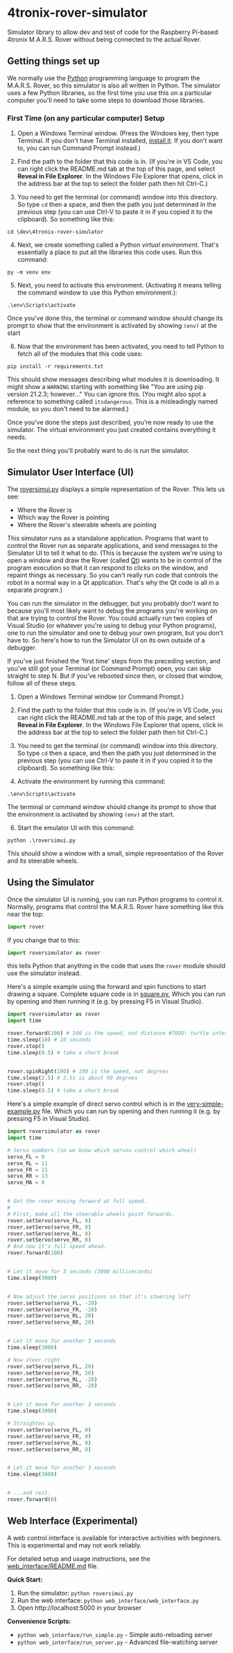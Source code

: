 # 4tronix-rover-simulator

Simulator library to allow dev and test of code for the Raspberry Pi-based 4tronix M.A.R.S. Rover without being connected to the actual Rover.

## Getting things set up

We normally use the [Python](https://www.python.org) programming language to program the M.A.R.S. Rover, so this simulator is also all written in Python. The simulator uses a few Python libraries, so the first time you use this on a particular computer you'll need to take some steps to download those libraries.

### First Time (on any particular computer) Setup

1. Open a Windows Terminal window. (Press the Windows key, then type Terminal. If you don't have Terminal installed, [install it](https://www.microsoft.com/store/productId/9N0DX20HK701). If you don't want to, you can run Command Prompt instead.)
2. Find the path to the folder that this code is in. (If you're in VS Code, you can right click the README.md tab at the top of this page, and select **Reveal in File Explorer**. In the Windows File Explorer that opens, click in the address bar at the top to select the folder path then hit Ctrl-C.)

3. You need to get the terminal (or command) window into this directory. So type `cd` then a space, and then the path you just determined in the previous step (you can use Ctrl-V to paste it in if you copied it to the clipboard). So something like this:

```
cd \dev\4tronix-rover-simulator
```

4. Next, we create something called a Python _virtual environment_. That's essentially a place to put all the libraries this code uses. Run this command:

```
py -m venv env
```

5. Next, you need to activate this environment. (Activating it means telling the command window to use this Python environment.):

```
.\env\Scripts\activate
```

Once you've done this, the terminal or command window should change its prompt to show that the environment is activated by showing `(env)` at the start

6. Now that the environment has been activated, you need to tell Python to fetch all of the modules that this code uses:

```
pip install -r requirements.txt
```

This should show messages describing what modules it is downloading. It might show a `WARNING` starting with something like "You are using pip version 21.2.3; however..." You can ignore this. (You might also spot a reference to something called `itsdangerous`. This is a misleadingly named module, so you don't need to be alarmed.)

Once you've done the steps just described, you're now ready to use the simulator. The virtual environment you just created contains everything it needs.

So the next thing you'll probably want to do is run the simulator.

## Simulator User Interface (UI)

The [roversimui.py](roversimui.py) displays a simple representation of the Rover. This lets us see:

* Where the Rover is
* Which way the Rover is pointing
* Where the Rover's steerable wheels are pointing

This simulator runs as a standalone application. Programs that want to control the Rover run as separate applications, and send messages to the Simulator UI to tell it what to do. (This is because the system we're using to open a window and draw the Rover (called [Qt](https://doc.qt.io/qtforpython-6/)) wants to be in control of the program execution so that it can respond to clicks on the window, and repaint things as necessary. So you can't really run code that controls the robot in a normal way in a Qt application. That's why the Qt code is all in a separate program.)

You can run the simulator in the debugger, but you probably don't want to because you'll most likely want to debug the programs you're working on that are trying to control the Rover. You could actually run two copies of Visual Studio (or whatever you're using to debug your Python programs), one to run the simulator and one to debug your own program, but you don't have to. So here's how to run the Simulator UI on its own outside of a debugger.

If you've just finished the 'first time' steps from the preceding section, and you've still got your Terminal (or Command Prompt) open, you can skip straight to step N. But if you've rebooted since then, or closed that window, follow all of these steps.

1. Open a Windows Terminal window (or Command Prompt.)
2. Find the path to the folder that this code is in. (If you're in VS Code, you can right click the README.md tab at the top of this page, and select **Reveal in File Explorer**. In the Windows File Explorer that opens, click in the address bar at the top to select the folder path then hit Ctrl-C.)
3. You need to get the terminal (or command) window into this directory. So type `cd` then a space, and then the path you just determined in the previous step (you can use Ctrl-V to paste it in if you copied it to the clipboard). So something like this:

4. Activate the environment by running this command:

```
.\env\Scripts\activate
```

The terminal or command window should change its prompt to show that the environment is activated by showing `(env)` at the start.

6. Start the emulator UI with this command:

```
python .\roversimui.py
```

This should show a window with a small, simple representation of the Rover and its steerable wheels.


## Using the Simulator

Once the simulator UI is running, you can run Python programs to control it. Normally, programs that control the M.A.R.S. Rover have something like this near the top:

```py
import rover
```

If you change that to this:

```py
import roversimulator as rover
```

this tells Python that anything in the code that uses the `rover` module should use the simulator instead.

Here's a simple example using the forward and spin functions to start drawing a square. 
Complete square code is in [square.py](square.py), Which you can run by opening and then running it (e.g. by pressing F5 in Visual Studio).
```py
import roversimulator as rover
import time

rover.forward(100) # 100 is the speed, not distance #TODO: turtle interface
time.sleep(10) # 10 seconds
rover.stop()
time.sleep(0.5) # take a short break


rover.spinRight(100) # 100 is the speed, not degrees
time.sleep(2.5) # 2.5s is about 90 degrees
rover.stop()
time.sleep(0.5) # take a short break

```

Here's a simple example of direct servo control which is in the [very-simple-example.py](very-simple-example.py) file. Which you can run by opening and then running it (e.g. by pressing F5 in Visual Studio).

```py
import roversimulator as rover
import time

# Servo numbers (so we know which servos control which wheel)
servo_FL = 9
servo_RL = 11
servo_FR = 15
servo_RR = 13
servo_MA = 0


# Get the rover moving forward at full speed.
#
# First, make all the steerable wheels point forwards.
rover.setServo(servo_FL, 0)
rover.setServo(servo_FR, 0)
rover.setServo(servo_RL, 0)
rover.setServo(servo_RR, 0)
# And now it's full speed ahead.
rover.forward(100)


# Let it move for 3 seconds (3000 milliseconds)
time.sleep(3000)


# Now adjust the servo positions so that it's steering left
rover.setServo(servo_FL, -20)
rover.setServo(servo_FR, -20)
rover.setServo(servo_RL, 20)
rover.setServo(servo_RR, 20)


# Let it move for another 3 seconds
time.sleep(3000)

# Now steer right
rover.setServo(servo_FL, 20)
rover.setServo(servo_FR, 20)
rover.setServo(servo_RL, -20)
rover.setServo(servo_RR, -20)


# Let it move for another 3 seconds
time.sleep(3000)

# Straighten up.
rover.setServo(servo_FL, 0)
rover.setServo(servo_FR, 0)
rover.setServo(servo_RL, 0)
rover.setServo(servo_RR, 0)


# Let it move for another 3 seconds
time.sleep(3000)


# ...and rest.
rover.forward(0)
```

## Web Interface (Experimental)

A web control interface is available for interactive activities with beginners. This is experimental and may not work reliably.

For detailed setup and usage instructions, see the [web_interface/README.md](web_interface/README.md) file.

**Quick Start:**
1. Run the simulator: `python roversimui.py`
2. Run the web interface: `python web_interface/web_interface.py`
3. Open http://localhost:5000 in your browser

**Convenience Scripts:**
- `python web_interface/run_simple.py` - Simple auto-reloading server
- `python web_interface/run_server.py` - Advanced file-watching server

